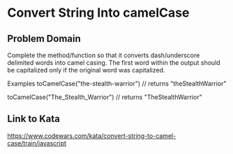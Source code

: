 # Convert String Into camelCase

## Problem Domain
Complete the method/function so that it converts dash/underscore delimited words into camel casing. The first word within the output should be capitalized only if the original word was capitalized.

Examples
toCamelCase("the-stealth-warrior") // returns "theStealthWarrior"

toCamelCase("The_Stealth_Warrior") // returns "TheStealthWarrior"

## Link to Kata
https://www.codewars.com/kata/convert-string-to-camel-case/train/javascript